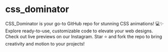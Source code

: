 # css_dominator
CSS_Dominator is your go-to GitHub repo for stunning CSS animations! 💻✨ Explore ready-to-use, customizable code to elevate your web designs. Check out live previews on our Instagram. Star ⭐ and fork the repo to bring creativity and motion to your projects!
